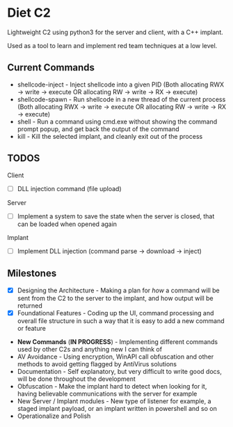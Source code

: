 # Diet C2
Lightweight C2 using python3 for the server and client, with a C++ implant.

Used as a tool to learn and implement red team techniques at a low level.

## Current Commands

- shellcode-inject - Inject shellcode into a given PID (Both allocating RWX -> write -> execute OR allocating RW -> write -> RX -> execute)
- shellcode-spawn - Run shellcode in a new thread of the current process (Both allocating RWX -> write -> execute OR allocating RW -> write -> RX -> execute)
- shell - Run a command using cmd.exe without showing the command prompt popup, and get back the output of the command
- kill - Kill the selected implant, and cleanly exit out of the process 

## TODOS

Client
- [ ] DLL injection command (file upload)

Server
- [ ] Implement a system to save the state when the server is closed, that can be loaded when opened again

Implant
- [ ] Implement DLL injection (command parse -> download -> inject)

## Milestones

- [x] Designing the Architecture - Making a plan for *how* a command will be sent from the C2 to the server to the implant, and how output will be returned
- [x] Foundational Features - Coding up the UI, command processing and overall file structure in such a way that it is easy to add a new command or feature
- **New Commands** (**IN PROGRESS**) - Implementing different commands used by other C2s and anything new I can think of
- AV Avoidance - Using encryption, WinAPI call obfuscation and other methods to avoid getting flagged by AntiVirus solutions
- Documentation - Self explanatory, but very difficult to write good docs, will be done throughout the development
- Obfuscation - Make the implant hard to detect when looking for it, having believable communications with the server for example
- New Server / Implant modules - New type of listener for example, a staged implant payload, or an implant written in powershell and so on
- Operationalize and Polish
